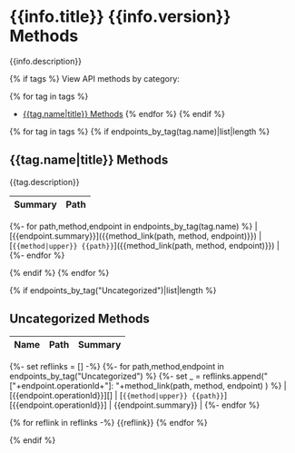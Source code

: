 # {{info.title}} {{info.version}} Methods

{{info.description}}

{% if tags %}
View API methods by category:

{% for tag in tags %}
- [{{tag.name|title}} Methods](#{{slugify(tag.name)|lower}}-methods)
{% endfor %}
{% endif %}

{% for tag in tags %}
{% if endpoints_by_tag(tag.name)|list|length %}
## {{tag.name|title}} Methods

{{tag.description}}

| Summary | Path |
|:--------|:-----|
{%- for path,method,endpoint in endpoints_by_tag(tag.name) %}
| [{{endpoint.summary}}]({{method_link(path, method, endpoint)}}) | [`{{method|upper}} {{path}}`]({{method_link(path, method, endpoint)}}) |
{%- endfor %}

{% endif %}
{% endfor %}

{% if endpoints_by_tag("Uncategorized")|list|length %}
## Uncategorized Methods

| Name | Path | Summary |
|:-----|:-----|:--------|
{%- set reflinks = [] -%}
{%- for path,method,endpoint in endpoints_by_tag("Uncategorized") %}
{%- set _ = reflinks.append("["+endpoint.operationId+"]: "+method_link(path, method, endpoint) ) %}
| [{{endpoint.operationId}}][] | [`{{method|upper}} {{path}}`][{{endpoint.operationId}}] | {{endpoint.summary}} |
{%- endfor %}

{% for reflink in reflinks -%}
{{reflink}}
{% endfor %}

{% endif %}
